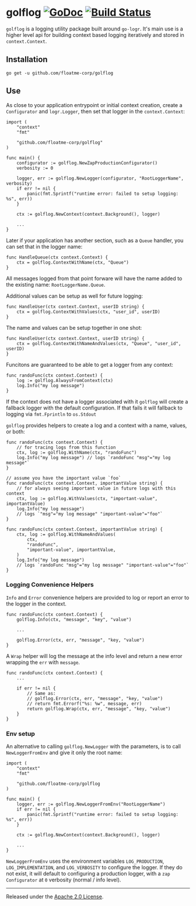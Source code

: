 # golflog [![GoDoc][doc-img]][doc] [![Build Status][ci-img]][ci]

`golflog` is a logging utility package built around `go-logr`. It's main use
is a higher level api for building context based logging iteratively and
stored in `context.Context`.

## Installation

	go get -u github.com/floatme-corp/golflog

## Use

As close to your application entrypoint or initial context creation, create
a `Configurator` and `logr.Logger`, then set that logger in the
`context.Context`:
```golang
import (
    "context"
    "fmt"

    "github.com/floatme-corp/golflog"
)

func main() {
    configurator := golflog.NewZapProductionConfigurator()
    verbosity := 0

    logger, err := golflog.NewLogger(configurator, "RootLoggerName", verbosity)
    if err != nil {
        panic(fmt.Sprintf("runtime error: failed to setup logging: %s", err))
    }

    ctx := golflog.NewContext(context.Background(), logger)

    ...
}
```
Later if your application has another section, such as a `Queue` handler, you
can set that in the logger name:
```golang
func HandleQueue(ctx context.Context) {
    ctx = golflog.ContextWithName(ctx, "Queue")
}
```
All messages logged from that point forware will have the name added to the
existing name: `RootLoggerName.Queue`.

Additional values can be setup as well for future logging:
```golang
func HandleUser(ctx context.Context, userID string) {
    ctx = golflog.ContextWithValues(ctx, "user_id", userID)
}
```

The name and values can be setup together in one shot:
```golang
func HandleUser(ctx context.Context, userID string) {
    ctx = golflog.ContextWithNameAndValues(ctx, "Queue", "user_id", userID)
}
```

Funcitons are guaranteed to be able to get a logger from any context:
```golang
func randoFunc(ctx context.Context) {
    log := golflog.AlwaysFromContext(ctx)
    log.Info("my log message")
}
```
If the context does not have a logger associated with it `golflog` will
create a fallback logger with the default configuration. If that fails
it will fallback to logging via `fmt.Fprintln` to `os.Stdout`

`golflog` provides helpers to create a log and a context with a name, values,
or both:
```golang
func randoFunc(ctx context.Context) {
    // for tracing logs from this function
    ctx, log := golflog.WithName(ctx, "randoFunc")
    log.Info("my log message") // logs `randoFunc "msg"="my log message"`
}

// assume you have the important value `foo`
func randoFunc(ctx context.Context, importantValue string) {
    // for always seeing important value in future logs with this context
    ctx, log := golflog.WithValues(ctx, "important-value", importantValue)
    log.Info("my log message")
    // logs `"msg"="my log message" "important-value"="foo"`
}

func randoFunc(ctx context.Context, importantValue string) {
    ctx, log := golflog.WithNameAndValues(
        ctx,
        "randoFunc",
        "important-value", importantValue,
    )
    log.Info("my log message")
    // logs `randoFunc "msg"="my log message" "important-value"="foo"`
}
```

### Logging Convenience Helpers

`Info` and `Error` convenience helpers are provided to log or report an error
to the logger in the context.

```golang
func randoFunc(ctx context.Context) {
    golflog.Info(ctx, "message", "key", "value")

    ...

    golflog.Error(ctx, err, "message", "key, "value")
}
```

A `Wrap` helper will log the message at the info level and return a new error
wrapping the `err` with `message`.

```golang
func randoFunc(ctx context.Context) {
    ...

    if err != nil {
        // Same as:
        // golflog.Error(ctx, err, "message", "key, "value")
        // return fmt.Errorf("%s: %w", message, err)
        return golflog.Wrap(ctx, err, "message", "key, "value")
    }
}
```

### Env setup

An alternative to calling `golflog.NewLogger` with the parameters, is to call
`NewLoggerFromEnv` and give it only the root name:
```golang
import (
    "context"
    "fmt"

    "github.com/floatme-corp/golflog
)

func main() {
    logger, err := golflog.NewLoggerFromEnv("RootLoggerName")
    if err != nil {
        panic(fmt.Sprintf("runtime error: failed to setup logging: %s", err))
    }

    ctx := golflog.NewContext(context.Background(), logger)

    ...
}
```
`NewLoggerFromEnv` uses the environment variables `LOG_PRODUCTION`,
`LOG_IMPLEMENTATION`, and `LOG_VERBOSITY` to configure the logger. If they
do not exist, it will default to configuring a production logger, with
a `zap` `Configurator` at `0` verbosity (normal / info level).

-------------------------------------------------------------------------------

Released under the [Apache 2.0 License].

[Apache 2.0 License]: LICENSE
[doc-img]: https://pkg.go.dev/badge/github.com/floatme-corp/golflog
[doc]: https://pkg.go.dev/github.com/floatme-corp/golflog
[ci-img]: https://github.com/floatme-corp/golflog/actions/workflows/test.yaml/badge.svg
[ci]: https://github.com/floatme-corp/golflog/actions/workflows/test.yaml
